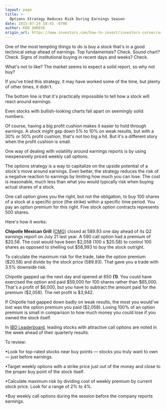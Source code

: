 ```yaml
---
layout: page
title: >-
  Options Strategy Reduces Risk During Earnings Season
date: 2015-07-24 18:43 -0700
author: KEN SHREVE
origin_url: https://www.investors.com/how-to-invest/investors-corner/using-options-to-minimize-earnings-risk/
---
```


One of the most tempting things to do is buy a stock that's in a good technical setup ahead of earnings. Top fundamentals? Check. Sound chart? Check. Signs of institutional buying in recent days and weeks? Check.

What's not to like? The market seems to expect a solid report, so why not buy?

If you've tried this strategy, it may have worked some of the time, but plenty of other times, it didn't.

The bottom line is that it's practically impossible to tell how a stock will react around earnings.

Even stocks with bullish-looking charts fall apart on seemingly solid numbers.

Of course, having a big profit cushion makes it easier to hold through earnings. A stock might gap down 5% to 10% on weak results, but with a 30% or 50% profit cushion, that's not too big a hit. But it's a different story when the profit cushion is small.

One way of dealing with volatility around earnings reports is by using inexpensively priced weekly call options.

The options strategy is a way to capitalize on the upside potential of a stock's move around earnings. Even better, the strategy reduces the risk of a negative reaction to earnings by limiting how much you can lose. The cost is reasonable, much less than what you would typically risk when buying actual shares of a stock.

One call option gives you the right, but not the obligation, to buy 100 shares of a stock at a specific price (the strike) within a specific time period. You pay an option premium for this right. Five stock option contracts represents 500 shares.

Here's how it works:

**Chipotle Mexican Grill** ([CMG](https://research.investors.com/quote.aspx?symbol=CMG)) closed at 589.93 one day ahead of its Q2 earnings report on July 21 last year. A 590 call option had a premium of \$20.58. The cost would have been \$2,058 (100 x \$20.58) to control 100 shares as opposed to shelling out \$58,993 to buy the stock outright.

To calculate the maximum risk for the trade, take the option premium (\$20.58) and divide by the stock price (589.93). That gave you a trade with 3.5% downside risk.

Chipotle gapped up the next day and opened at 650 **(1)**. You could have exercised the option and paid \$59,000 for 100 shares rather than \$65,000. That's a profit of \$6,000, but you have to subtract the amount paid for the premium (\$2,058). The net profit is \$3,942.

If Chipotle had gapped down badly on weak results, the most you would've lost was the option premium you paid (\$2,058). Losing 100% of an option premium is small in comparison to how much money you could lose if you owned the stock itself.

In [IBD Leaderboard](http://leaderboard.investors.com/leaderboard/leaders/default.aspx), leading stocks with attractive call options are noted in the week ahead of their quarterly results.

To review:

•Look for top-rated stocks near buy points — stocks you truly want to own — just before earnings.

•Target weekly options with a strike price just out of the money and close to the proper buy point of the stock itself.

•Calculate maximum risk by dividing cost of weekly premium by current stock price. Look for a range of 2% to 4%.

•Buy weekly call options during the session before the company reports earnings.
